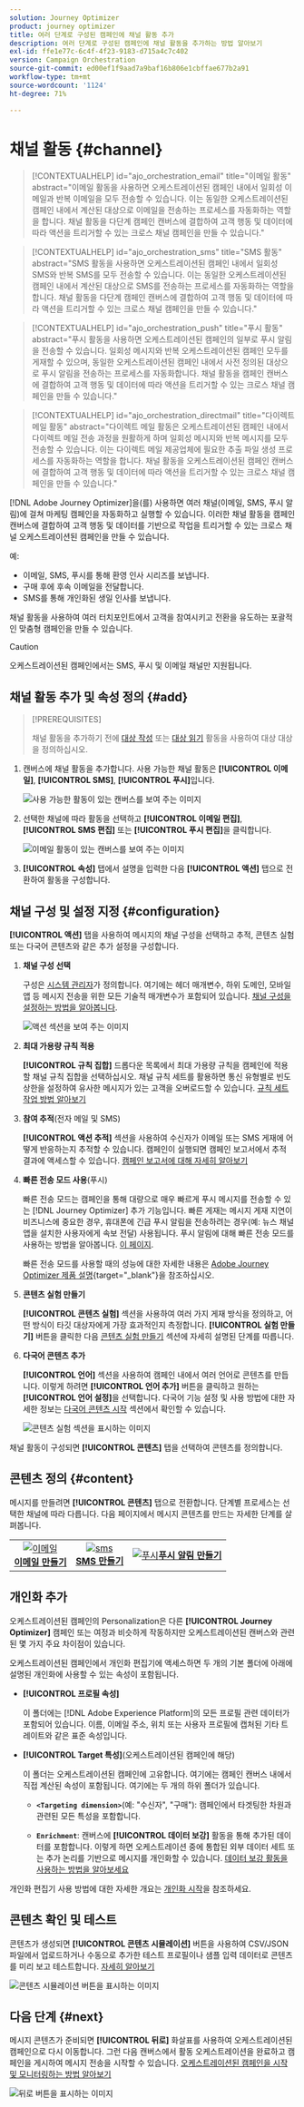 ```yaml
---
solution: Journey Optimizer
product: journey optimizer
title: 여러 단계로 구성된 캠페인에 채널 활동 추가
description: 여러 단계로 구성된 캠페인에 채널 활동을 추가하는 방법 알아보기
exl-id: ffe1e77c-6c4f-4f23-9183-d715a4c7c402
version: Campaign Orchestration
source-git-commit: ed00ef1f9aad7a9baf16b806e1cbffae677b2a91
workflow-type: tm+mt
source-wordcount: '1124'
ht-degree: 71%

---
```



# 채널 활동 {#channel}

>[!CONTEXTUALHELP]
>id="ajo_orchestration_email"
>title="이메일 활동"
>abstract="이메일 활동을 사용하면 오케스트레이션된 캠페인 내에서 일회성 이메일과 반복 이메일을 모두 전송할 수 있습니다. 이는 동일한 오케스트레이션된 캠페인 내에서 계산된 대상으로 이메일을 전송하는 프로세스를 자동화하는 역할을 합니다. 채널 활동을 다단계 캠페인 캔버스에 결합하여 고객 행동 및 데이터에 따라 액션을 트리거할 수 있는 크로스 채널 캠페인을 만들 수 있습니다."

>[!CONTEXTUALHELP]
>id="ajo_orchestration_sms"
>title="SMS 활동"
>abstract="SMS 활동을 사용하면 오케스트레이션된 캠페인 내에서 일회성 SMS와 반복 SMS를 모두 전송할 수 있습니다. 이는 동일한 오케스트레이션된 캠페인 내에서 계산된 대상으로 SMS를 전송하는 프로세스를 자동화하는 역할을 합니다. 채널 활동을 다단계 캠페인 캔버스에 결합하여 고객 행동 및 데이터에 따라 액션을 트리거할 수 있는 크로스 채널 캠페인을 만들 수 있습니다."

>[!CONTEXTUALHELP]
>id="ajo_orchestration_push"
>title="푸시 활동"
>abstract="푸시 활동을 사용하면 오케스트레이션된 캠페인의 일부로 푸시 알림을 전송할 수 있습니다. 일회성 메시지와 반복 오케스트레이션된 캠페인 모두를 게재할 수 있으며, 동일한 오케스트레이션된 캠페인 내에서 사전 정의된 대상으로 푸시 알림을 전송하는 프로세스를 자동화합니다. 채널 활동을 캠페인 캔버스에 결합하여 고객 행동 및 데이터에 따라 액션을 트리거할 수 있는 크로스 채널 캠페인을 만들 수 있습니다."

<!--
UNUSED IDs in BJ

>[!CONTEXTUALHELP]
>id="ajo_orchestration_push_ios"
>title="Push iOS activity"
>abstract="The Push iOS activity let you send iOS Push notifications as part of your Orchestrated campaign. It enables the delivery of both one-time and recurring Orchestrated campaigns, automating the sending iOS Push notifications to a predefined target within the same workflow. You can combine channel activities into the campaign canvas to create cross-channel campaigns that can trigger actions based on customer behavior and data."

>[!CONTEXTUALHELP]
>id="ajo_orchestration_push_android"
>title="Push Android activity"
>abstract="The Push Android activity ket you send Android Push notifications as part of your Orchestrated campaign. It enables the delivery of both one-time and recurring messages, automating the sending Android Push notifications to a predefined target within the same Orchestrated campaign. You can combine channel activities into the Orchestrated campaign canvas to create cross-channel campaigns that can trigger actions based on customer behavior and data."

-->

>[!CONTEXTUALHELP]
>id="ajo_orchestration_directmail"
>title="다이렉트 메일 활동"
>abstract="다이렉트 메일 활동은 오케스트레이션된 캠페인 내에서 다이렉트 메일 전송 과정을 원활하게 하며 일회성 메시지와 반복 메시지를 모두 전송할 수 있습니다. 이는 다이렉트 메일 제공업체에 필요한 추출 파일 생성 프로세스를 자동화하는 역할을 합니다. 채널 활동을 오케스트레이션된 캠페인 캔버스에 결합하여 고객 행동 및 데이터에 따라 액션을 트리거할 수 있는 크로스 채널 캠페인을 만들 수 있습니다."

[!DNL Adobe Journey Optimizer]을(를) 사용하면 여러 채널(이메일, SMS, 푸시 알림)에 걸쳐 마케팅 캠페인을 자동화하고 실행할 수 있습니다. 이러한 채널 활동을 캠페인 캔버스에 결합하여 고객 행동 및 데이터를 기반으로 작업을 트리거할 수 있는 크로스 채널 오케스트레이션된 캠페인을 만들 수 있습니다.

예:

* 이메일, SMS, 푸시를 통해 환영 인사 시리즈를 보냅니다.
* 구매 후에 후속 이메일을 전달합니다.
* SMS를 통해 개인화된 생일 인사를 보냅니다.

채널 활동을 사용하여 여러 터치포인트에서 고객을 참여시키고 전환을 유도하는 포괄적인 맞춤형 캠페인을 만들 수 있습니다.

>[!CAUTION]
>
>오케스트레이션된 캠페인에서는 SMS, 푸시 및 이메일 채널만 지원됩니다.

## 채널 활동 추가 및 속성 정의 {#add}

>[!PREREQUISITES]
>
>채널 활동을 추가하기 전에 [대상 작성](build-audience.md) 또는 [대상 읽기](read-audience.md) 활동을 사용하여 대상 대상을 정의하십시오.

1. 캔버스에 채널 활동을 추가합니다. 사용 가능한 채널 활동은 **[!UICONTROL 이메일]**, **[!UICONTROL SMS]**, **[!UICONTROL 푸시]**&#x200B;입니다.

   ![사용 가능한 활동이 있는 캔버스를 보여 주는 이미지](../assets/channel-add.png)

1. 선택한 채널에 따라 활동을 선택하고 **[!UICONTROL 이메일 편집]**, **[!UICONTROL SMS 편집]** 또는 **[!UICONTROL 푸시 편집]**&#x200B;을 클릭합니다.

   ![이메일 활동이 있는 캔버스를 보여 주는 이미지](../assets/channel-edit.png)

1. **[!UICONTROL 속성]** 탭에서 설명을 입력한 다음 **[!UICONTROL 액션]** 탭으로 전환하여 활동을 구성합니다.

## 채널 구성 및 설정 지정 {#configuration}

**[!UICONTROL 액션]** 탭을 사용하여 메시지의 채널 구성을 선택하고 추적, 콘텐츠 실험 또는 다국어 콘텐츠와 같은 추가 설정을 구성합니다.

1. **채널 구성 선택**

   구성은 [시스템 관리자](../../start/path/administrator.md)가 정의합니다. 여기에는 헤더 매개변수, 하위 도메인, 모바일 앱 등 메시지 전송을 위한 모든 기술적 매개변수가 포함되어 있습니다. [채널 구성을 설정하는 방법을 알아봅니다](../../configuration/channel-surfaces.md).

   ![액션 섹션을 보여 주는 이미지](../assets/channel-actions.png)

1. **최대 가용량 규칙 적용**

   **[!UICONTROL 규칙 집합]** 드롭다운 목록에서 최대 가용량 규칙을 캠페인에 적용할 채널 규칙 집합을 선택하십시오. 채널 규칙 세트를 활용하면 통신 유형별로 빈도 상한을 설정하여 유사한 메시지가 있는 고객을 오버로드할 수 있습니다. [규칙 세트 작업 방법 알아보기](../../conflict-prioritization/rule-sets.md)

1. **참여 추적**(전자 메일 및 SMS)

   **[!UICONTROL 액션 추적]** 섹션을 사용하여 수신자가 이메일 또는 SMS 게재에 어떻게 반응하는지 추적할 수 있습니다. 캠페인이 실행되면 캠페인 보고서에서 추적 결과에 액세스할 수 있습니다. [캠페인 보고서에 대해 자세히 알아보기](../../reports/campaign-global-report-cja.md)

1. **빠른 전송 모드 사용**(푸시)

   빠른 전송 모드는 캠페인을 통해 대량으로 매우 빠르게 푸시 메시지를 전송할 수 있는 [!DNL Journey Optimizer] 추가 기능입니다. 빠른 게재는 메시지 게재 지연이 비즈니스에 중요한 경우, 휴대폰에 긴급 푸시 알림을 전송하려는 경우(예: 뉴스 채널 앱을 설치한 사용자에게 속보 전달) 사용됩니다. 푸시 알림에 대해 빠른 전송 모드를 사용하는 방법을 알아봅니다. [ 이 페이지](../../push/create-push.md#rapid-delivery).

   빠른 전송 모드를 사용할 때의 성능에 대한 자세한 내용은 [Adobe Journey Optimizer 제품 설명](https://helpx.adobe.com/kr/legal/product-descriptions/adobe-journey-optimizer.html){target="_blank"}을 참조하십시오.

1. **콘텐츠 실험 만들기**

   **[!UICONTROL 콘텐츠 실험]** 섹션을 사용하여 여러 가지 게재 방식을 정의하고, 어떤 방식이 타깃 대상자에게 가장 효과적인지 측정합니다. **[!UICONTROL 실험 만들기]** 버튼을 클릭한 다음 [콘텐츠 실험 만들기](../../content-management/content-experiment.md) 섹션에 자세히 설명된 단계를 따릅니다.

1. **다국어 콘텐츠 추가**

   **[!UICONTROL 언어]** 섹션을 사용하여 캠페인 내에서 여러 언어로 콘텐츠를 만듭니다. 이렇게 하려면 **[!UICONTROL 언어 추가]** 버튼을 클릭하고 원하는 **[!UICONTROL 언어 설정]**&#x200B;을 선택합니다. 다국어 기능 설정 및 사용 방법에 대한 자세한 정보는 [다국어 콘텐츠 시작](../../content-management/multilingual-gs.md) 섹션에서 확인할 수 있습니다.

   ![콘텐츠 실험 섹션을 표시하는 이미지](../assets/channel-experiment.png)

채널 활동이 구성되면 **[!UICONTROL 콘텐츠]** 탭을 선택하여 콘텐츠를 정의합니다.

## 콘텐츠 정의 {#content}

메시지를 만들려면 **[!UICONTROL 콘텐츠]** 탭으로 전환합니다. 단계별 프로세스는 선택한 채널에 따라 다릅니다. 다음 페이지에서 메시지 콘텐츠를 만드는 자세한 단계를 살펴봅니다.

<table style="table-layout:fixed"><tr style="border: 0; text-align: center;" >
<td><a href="../../email/create-email.md"><img alt="이메일" src="../../channels/assets/do-not-localize/email.png"></a><br/><a href="../../email/create-email.md"><strong>이메일 만들기</strong></a></td>
<td><a href="../../sms/create-sms.md"><img alt="sms" src="../../channels/assets/do-not-localize/sms.png"></a><br/><a href="../../sms/create-sms.md"><strong>SMS 만들기</strong></a></td>
<td><a href="../../push/create-push.md"><img alt="푸시" src="../../channels/assets/do-not-localize/push.png"></a><a href="../../push/create-push.md"><strong>푸시 알림 만들기</strong></a></td>
</tr></table>

## 개인화 추가

오케스트레이션된 캠페인의 Personalization은 다른 **[!UICONTROL Journey Optimizer]** 캠페인 또는 여정과 비슷하게 작동하지만 오케스트레이션된 캔버스와 관련된 몇 가지 주요 차이점이 있습니다.

오케스트레이션된 캠페인에서 개인화 편집기에 액세스하면 두 개의 기본 폴더에 아래에 설명된 개인화에 사용할 수 있는 속성이 포함됩니다.

* **[!UICONTROL 프로필 속성]**

  이 폴더에는 [!DNL Adobe Experience Platform]의 모든 프로필 관련 데이터가 포함되어 있습니다. 이름, 이메일 주소, 위치 또는 사용자 프로필에 캡처된 기타 트레이트와 같은 표준 속성입니다.

* **[!UICONTROL Target 특성]**(오케스트레이션된 캠페인에 해당)

  이 폴더는 오케스트레이션된 캠페인에 고유합니다. 여기에는 캠페인 캔버스 내에서 직접 계산된 속성이 포함됩니다. 여기에는 두 개의 하위 폴더가 있습니다.

   * **`<Targeting dimension>`**(예: &quot;수신자&quot;, &quot;구매&quot;): 캠페인에서 타겟팅한 차원과 관련된 모든 특성을 포함합니다.

   * **`Enrichment`**: 캔버스에 **[!UICONTROL 데이터 보강]** 활동을 통해 추가된 데이터를 포함합니다. 이렇게 하면 오케스트레이션 중에 통합된 외부 데이터 세트 또는 추가 논리를 기반으로 메시지를 개인화할 수 있습니다. [데이터 보강 활동을 사용하는 방법을 알아보세요](../activities/enrichment.md)

개인화 편집기 사용 방법에 대한 자세한 개요는 [개인화 시작](../../personalization/personalize.md)을 참조하세요.

## 콘텐츠 확인 및 테스트

콘텐츠가 생성되면 **[!UICONTROL 콘텐츠 시뮬레이션]** 버튼을 사용하여 CSV/JSON 파일에서 업로드하거나 수동으로 추가한 테스트 프로필이나 샘플 입력 데이터로 콘텐츠를 미리 보고 테스트합니다. [자세히 알아보기](../../content-management/preview-test.md)

![콘텐츠 시뮬레이션 버튼을 표시하는 이미지](../assets/channel-simulate.png)

## 다음 단계 {#next}

메시지 콘텐츠가 준비되면 **[!UICONTROL 뒤로]** 화살표를 사용하여 오케스트레이션된 캠페인으로 다시 이동합니다. 그런 다음 캔버스에서 활동 오케스트레이션을 완료하고 캠페인을 게시하여 메시지 전송을 시작할 수 있습니다. [오케스트레이션된 캠페인을 시작 및 모니터링하는 방법 알아보기](../start-monitor-campaigns.md)

![뒤로 버튼을 표시하는 이미지](../assets/channel-back.png)

<!--
## Examples {#cross-channel-workflow-sample}

Here is a cross-channel Orchestrated campaign example with a segmentation and two deliveries. The Orchestrated campaign targets all customers who live in Paris and who are interested in coffee machines. Among this population, an email is sent to the regular customers and an SMS is sent to the VIP clients.

![](../assets/workflow-channel-example.png)

<!--
description, which use case you can perform (common other activities that you can link before of after the activity)

how to add and configure the activity

example of a configured activity within a workflow
The Email delivery activity allows you to configure the sending an email in a workflow. 

-->

<!--You can also create a recurring Orchestrated campaign to send a personalized SMS every first day of the month at 8 PM to all customers living in Paris.

![](../assets/workflow-channel-example2.png)-->

<!-- Scheduled emails available?

This can be a single send email and sent just once, or it can be a recurring email.
* Single send emails are standard emails, sent once.
* Recurring emails allow you to send the same email multiple times to different targets over a defined period. You can aggregate the deliveries per period in order to get reports that correspond to your needs.

When linked to a scheduler, you can define recurring emails.
Email recipients are defined upstream of the activity in the same workflow, via an Audience targeting activity.

-->


<!--The message preparation is triggered according to the workflow execution parameters. From the message dashboard, you can select whether to request or not a manual confirmation to send the message (required by default). You can start the workflow manually or place a scheduler activity in the workflow to automate execution.-->
